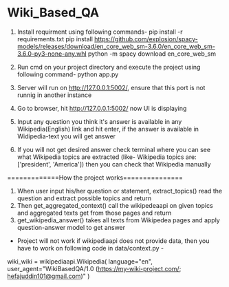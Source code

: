 # Wiki_Based_QA

1. Install requirment using following commands-
pip install -r requirements.txt
pip install https://github.com/explosion/spacy-models/releases/download/en_core_web_sm-3.6.0/en_core_web_sm-3.6.0-py3-none-any.whl
python -m spacy download en_core_web_sm

3. Run cmd on your project directory and execute the project using following command-
python app.py

4. Server will run on http://127.0.0.1:5002/, ensure that this port is not runnig in another instance

5. Go to browser, hit http://127.0.0.1:5002/ now UI is displaying

6. Input any question you think it's answer is available in any Wikipedia(English) link and hit enter, if the answer is available in Widipedia-text you will get answer

7. If you will not get desired answer check terminal where you can see what Wikipedia topics are extracted (like- Wikipedia topics are: ['president', 'America']) then you can check that Wikipedia manually

=============How the project works===============
1. When user input his/her question or statement, extract_topics() read the question and extract possible topics and return
2. Then get_aggregated_context() call the wikipedeaapi on given topics and aggregated texts get from those pages and return
3. get_wikipedia_answer() takes all texts from Wikipedea pages and apply question-answer model to get answer

* Project will not work if wikipediaapi does not provide data, then you have to work on following code in data/context.py -

wiki_wiki = wikipediaapi.Wikipedia(
    language="en",
    user_agent="WikiBasedQA/1.0 (https://my-wiki-project.com/; hefajuddin101@gmail.com)"
)